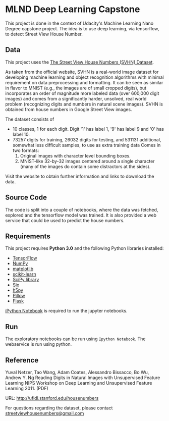 # MLND Deep Learning Capstone

This project is done in the context of Udacity's Machine Learning Nano Degree
capstone project. The idea is to use deep learning, via tensorflow, to detect
Street View House Number.

## Data

This project uses the [The Street View House Numbers (SVHN) Dataset](http://ufldl.stanford.edu/housenumbers/).

As taken from the official website, SVHN is a real-world image dataset for
developing machine learning and object recognition algorithms with minimal
requirement on data preprocessing and formatting. It can be seen as similar
in flavor to MNIST (e.g., the images are of small cropped digits), but
incorporates an order of magnitude more labeled data (over 600,000 digit images)
and comes from a significantly harder, unsolved, real world problem
(recognizing digits and numbers in natural scene images). SVHN is obtained from
house numbers in Google Street View images.

The dataset consists of

- 10 classes, 1 for each digit. Digit '1' has label 1, '9' has label 9 and '0' has label 10.
- 73257 digits for training, 26032 digits for testing, and 531131 additional, somewhat less difficult samples, to use as extra training data
Comes in two formats:
  1. Original images with character level bounding boxes.
  2. MNIST-like 32-by-32 images centered around a single character (many of the images do contain some distractors at the sides).

Visit the website to obtain further information and links to download the data.

## Source Code

The code is split into a couple of notebooks, where the data was fetched,
explored and the tensorflow model was trained. It is also provided a web
service that could be used to predict the house numbers.

## Requirements

This project requires **Python 3.0** and the following Python libraries installed:

- [TensorFlow](http://www.tensorflow.org/)
- [NumPy](http://www.numpy.org/)
- [matplotlib](http://matplotlib.org/)
- [scikit-learn](http://scikit-learn.org/stable/)
- [SciPy library](http://www.scipy.org/scipylib/index.html)
- [Six](http://pypi.python.org/pypi/six/)
- [h5py](http://pypi.python.org/pypi/h5py/)
- [Pillow](http://pypi.python.org/pypi/Pillow/)
- [Flask](http://flask.pocoo.org/)

[iPython Notebook](http://ipython.org/notebook.html) is required to run the
jupyter notebooks.

## Run

The exploratory notebooks can be run using `Ipython Notebook`. The webservice
is run using python. 

## Reference

Yuval Netzer, Tao Wang, Adam Coates, Alessandro Bissacco, Bo Wu, Andrew Y. Ng Reading Digits in Natural Images with Unsupervised Feature Learning NIPS Workshop on Deep Learning and Unsupervised Feature Learning 2011. (PDF)

URL: http://ufldl.stanford.edu/housenumbers

For questions regarding the dataset, please contact streetviewhousenumbers@gmail.com
